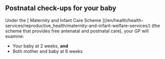 ##  Postnatal check-ups for your baby

Under the [ Maternity and Infant Care Scheme ](/en/health/health-
services/reproductive_health/maternity-and-infant-welfare-services/) (the
scheme that provides free antenatal and postnatal care), your GP will examine:

  * Your baby at 2 weeks, **and**
  * Both mother and baby at 6 weeks 
